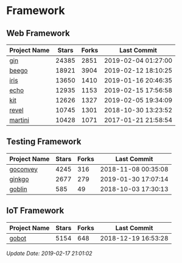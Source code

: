 # Framework

## Web Framework

| Project Name | Stars | Forks | Last Commit |
| ------------ | ----- | ----- | ----------- |
| [gin](https://github.com/gin-gonic/gin) | 24385 | 2851 | 2019-02-04 01:27:00 |
| [beego](https://github.com/astaxie/beego) | 18921 | 3904 | 2019-02-12 18:10:25 |
| [iris](https://github.com/kataras/iris) | 13650 | 1410 | 2019-01-16 20:46:35 |
| [echo](https://github.com/labstack/echo) | 12935 | 1153 | 2019-02-15 17:56:58 |
| [kit](https://github.com/go-kit/kit) | 12626 | 1327 | 2019-02-05 19:34:09 |
| [revel](https://github.com/revel/revel) | 10745 | 1301 | 2018-10-30 13:23:52 |
| [martini](https://github.com/go-martini/martini) | 10428 | 1071 | 2017-01-21 21:58:54 |

## Testing Framework

| Project Name | Stars | Forks | Last Commit |
| ------------ | ----- | ----- | ----------- |
| [goconvey](https://github.com/smartystreets/goconvey) | 4245 | 316 | 2018-11-08 00:35:08 |
| [ginkgo](https://github.com/onsi/ginkgo) | 2677 | 279 | 2019-01-30 17:07:14 |
| [goblin](https://github.com/franela/goblin) | 585 | 49 | 2018-10-03 17:30:13 |

## IoT Framework

| Project Name | Stars | Forks | Last Commit |
| ------------ | ----- | ----- | ----------- |
| [gobot](https://github.com/hybridgroup/gobot) | 5154 | 648 | 2018-12-19 16:53:28 |

*Update Date: 2019-02-17 21:01:02*